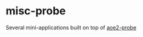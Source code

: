 # misc-probe
Several mini-applications built on top of [aoe2-probe](https://github.com/ptazithos/aoe2-probe)
